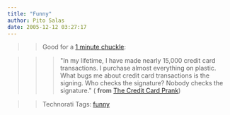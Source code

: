 ```yaml
---
title: "Funny"
author: Pito Salas
date: 2005-12-12 03:27:17
---
```


>>

>> Good for a [1 minute chuckle](<http://www.zug.com/pranks/credit/>):

>>

>>> "In my lifetime, I have made nearly 15,000 credit card transactions. I
purchase almost everything on plastic. What bugs me about credit card
transactions is the signing. Who checks the signature? Nobody checks the
signature." ( **from** [The Credit Card
Prank](<http://www.zug.com/pranks/credit/>))

>>

>> Technorati Tags: [funny](<http://www.technorati.com/tag/funny>)


